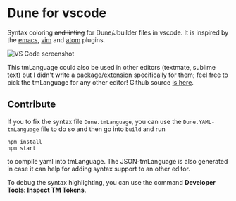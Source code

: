 Dune for vscode
===============

Syntax coloring ~~and linting~~ for Dune/Jbuilder files in vscode. It is inspired by the [emacs], [vim] and [atom] plugins.

![VS Code screenshot](https://github.com/maelvalais/vscode-dune/raw/master/images/screenshot.png)

This tmLanguage could also be used in other editors (textmate, sublime text) but
I didn't write a package/extension specifically for them; feel free to pick the
tmLanguage for any other editor! Github source [is here][github].


## Contribute

If you to fix the syntax file `Dune.tmLanguage`, you can use the
`Dune.YAML-tmLanguage` file to do so and then go into `build` and run

    npm install
    npm start

to compile yaml into tmLanguage. The JSON-tmLanguage is also generated in
case it can help for adding syntax support to an other editor.

To debug the syntax highlighting, you can use the command
**Developer Tools: Inspect TM Tokens**.


[github]: https://github.com/maelvalais/vscode-dune
[vim]: https://github.com/juanchanco/vim-jbuilder
[emacs]: https://github.com/ocaml/tuareg/blob/master/tuareg-dune.el
[atom]: https://github.com/314eter/atom-build-jbuilder/blob/master/grammars/sexp.json

